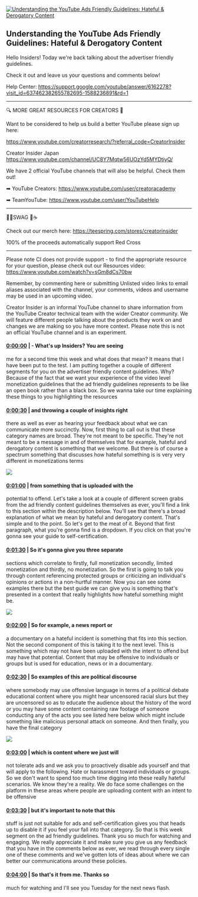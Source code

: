 [![Understanding the YouTube Ads Friendly Guidelines: Hateful & Derogatory Content](https://i.ytimg.com/vi/sMXBsL-TIlQ/maxresdefault.jpg)](https://www.youtube.com/watch?v=sMXBsL-TIlQ)

## Understanding the YouTube Ads Friendly Guidelines: Hateful & Derogatory Content

Hello Insiders! Today we're back talking about the advertiser friendly guidelines.



Check it out and leave us your questions and comments below!



Help Center: https://support.google.com/youtube/answer/6162278?visit_id=637462382655782695-1588236891&rd=1



-------------------------------------------



🔍 MORE GREAT RESOURCES FOR CREATORS 🔎



Want to be considered to help us build a better YouTube please sign up here: 

https://www.youtube.com/creatorresearch/?referral_code=CreatorInsider



Creator Insider Japan https://www.youtube.com/channel/UC8Y7Mqtw56UOzYd5MYDtiyQ/



We have 2 official YouTube channels that will also be helpful. Check them out! 



➡ YouTube Creators: https://www.youtube.com/user/creatoracademy



➡ TeamYouTube: https://www.youtube.com/user/YouTubeHelp



-------------------------------------------



👕👚SWAG 🎽☕



Check out our merch here: https://teespring.com/stores/creatorinsider



100% of the proceeds automatically support Red Cross



-------------------------------------------

Please note CI does not provide support - to find the appropriate resource for your question, please check out our Resources video: https://www.youtube.com/watch?v=sGm8dCs70bw



Remember, by commenting here or submitting Unlisted video links to email aliases associated with the channel, your comments, videos and username may be used in an upcoming video.



Creator Insider is an informal YouTube channel to share information from the YouTube Creator technical team with the wider Creator community. We will feature different people talking about the products they work on and changes we are making so you have more context. Please note this is not an official YouTube channel and is an experiment.



#### [0:00:00](https://www.youtube.com/watch?v=sMXBsL-TIlQ&t=0) |  - What's up Insiders? You are seeing

me for a second time this week and what does that mean? It means that I have been put to the test. I am putting together a couple of different segments for you on the advertiser friendly content guidelines. Why? Because of the fact that we want your experience of the video level monetization guidelines that the ad friendly guidelines represents to be like an open book rather than a black box. So we wanna take our time explaining these things to you highlighting the resources  

#### [0:00:30](https://www.youtube.com/watch?v=sMXBsL-TIlQ&t=30) |  and throwing a couple of insights right

there as well as ever as hearing your feedback about what we can communicate more succinctly. Now, first thing to call out is that these category names are broad. They're not meant to be specific. They're not meant to be a message in and of themselves that for example, hateful and derogatory content is something that we welcome. But there is of course a spectrum something that discusses how hateful something is is very very different in monetizations terms  

![](https://i.ytimg.com/vi/sMXBsL-TIlQ/maxres1.jpg)



#### [0:01:00](https://www.youtube.com/watch?v=sMXBsL-TIlQ&t=60) |  from something that is uploaded with the

potential to offend. Let's take a look at a couple of different screen grabs from the ad friendly content guidelines themselves as ever, you'll find a link to this section within the description below. You'll see that there's a broad explanation of what we mean by hateful and derogatory content. That's simple and to the point. So let's get to the meat of it. Beyond that first paragraph, what you're gonna find is a dropdown. If you click on that you're gonna see your guide to self-certification.  

#### [0:01:30](https://www.youtube.com/watch?v=sMXBsL-TIlQ&t=90) |  So it's gonna give you three separate

sections which correlate to firstly, full monetization secondly, limited monetization and thirdly, no monetization. So the first is going to talk you through content referencing protected groups or criticizing an individual's opinions or actions in a non-hurtful manner. Now you can see some examples there but the best guide we can give you is something that's presented in a context that really highlights how hateful something might be.  

![](https://i.ytimg.com/vi/sMXBsL-TIlQ/maxres2.jpg)



#### [0:02:00](https://www.youtube.com/watch?v=sMXBsL-TIlQ&t=120) |  So for example, a news report or

a documentary on a hateful incident is something that fits into this section. Not the second component of this is taking it to the next level. This is something which may not have been uploaded with the intent to offend but may have that potential. Content that may be offensive to individuals or groups but is used for education, news or in a documentary.  

#### [0:02:30](https://www.youtube.com/watch?v=sMXBsL-TIlQ&t=150) |  So examples of this are political discourse

where somebody may use offensive language in terms of a political debate educational content where you might hear uncensored racial slurs but they are uncensored so as to educate the audience about the history of the word or you may have some content containing raw footage of someone conducting any of the acts you see listed here below which might include something like malicious personal attack on someone. And then finally, you have the final category  

![](https://i.ytimg.com/vi/sMXBsL-TIlQ/maxres3.jpg)



#### [0:03:00](https://www.youtube.com/watch?v=sMXBsL-TIlQ&t=180) |  which is content where we just will

not tolerate ads and we ask you to proactively disable ads yourself and that will apply to the following. Hate or harassment toward individuals or groups. So we don't want to spend too much time digging into these really hateful scenarios. We know they're a reality. We do face some challenges on the platform in these areas where people are uploading content with an intent to be offensive  

#### [0:03:30](https://www.youtube.com/watch?v=sMXBsL-TIlQ&t=210) |  but it's important to note that this

stuff is just not suitable for ads and self-certification gives you that heads up to disable it if you feel your fall into that category. So that is this week segment on the ad friendly guidelines. Thank you so much for watching and engaging. We really appreciate it and make sure you give us any feedback that you have in the comments below as ever, we read through every single one of these comments and we've gotten lots of ideas about where we can better our communications around these policies.  

#### [0:04:00](https://www.youtube.com/watch?v=sMXBsL-TIlQ&t=240) |  So that's it from me. Thanks so

much for watching and I'll see you Tuesday for the next news flash.  
